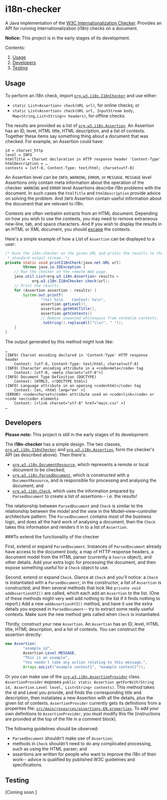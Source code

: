 i18n-checker
============
A Java implementation of the [W3C Internationalization Checker](http://validator.w3.org/i18n-checker/). Provides an API for running internationalization (i18n) checks on a document.

**Notice:** This project is in the early stages of its development.

Contents:

1. [Usage](#usage)
2. [Developers](#developers)
3. [Testing](#testing)

Usage
-----
To perform an i18n check, import [`org.w3.i18n.I18nChecker`](http://github.com/w3c/i18n-checker/blob/master/src/main/java/org/w3/i18n/I18nChecker.java) and use either:
* `static List<Assertion> check(URL url)`, for online checks; or
* `static List<Assertion> check(URL url, InputStream body, Map<String,List<String>> headers)`, for offline checks.

The results are provided as a list of  [`org.w3.i18n.Assertion`](https://github.com/w3c/i18n-checker/blob/master/src/main/java/org/w3/i18n/Assertion.java). An Assertion has an ID, level, HTML title, HTML description, and a list of contexts. Together these items say something thing about a document that was checked. For example, an Assertion could have:
```
id = charset_http
level = INFO
htmlTitle = Charset declaration in HTTP response header 'Content-Type'
htmlDescription = …
contexts = [utf-8, Content-Type: text/html; charset=utf-8]
```

An Assertion level can be `INFO`, `WARNING`, `ERROR`, or `MESSAGE`. `MESSAGE` level Assertions only contain meta information about the operation of the checker. `WARNING` and `ERROR` level Assertions describe i18n problems with the document. In such cases the `htmlTitle` and `htmlDescription` provide advice on solving the problem. And `INFO` Assertion contain useful information about the document that are relevant to i18n.

Contexts are often verbatim extracts from an HTML document. Depending on how you wish to use the contexts, you may need to remove extraneous new-line, tab, and space characters. And If you wish to display the results in an HTML or XML document, you should [escape](http://stackoverflow.com/questions/7381974/which-characters-need-to-be-escaped-on-html) the contexts.

Here's a simple example of how a List of `Assertion` can be displayed to a user:
```java
/* Runs the i18n-checker on the given URL and prints the results to the
 * standard output stream. */
private static void printI18nCheck(java.net.URL url)
        throws java.io.IOException {
    // Run the checker on the remote Web page.
    java.util.List<org.w3.i18n.Assertion> results =
            org.w3.i18n.I18nChecker.check(url);
    // Print the results.
    for (Assertion assertion : results) {
        System.out.printf(
                "(%s) %s\n    Context: %s\n",
                assertion.getLevel(),
                assertion.getHtmlTitle(),
                assertion.getContexts()
                // Remove unwanted whitespace from verbatim contexts.
                .toString().replaceAll("\\s+", " "));
    }
}
```

The output generated by this method might look like:
```
…
(INFO) Charset encoding declared in 'Content-Type' HTTP response header
    Context: [utf-8, Content-Type: text/html; charset=utf-8]
(INFO) Character encoding attribute in a <code>meta</code> tag
    Context: [utf-8, <meta charset="utf-8">]
(INFO) Document Type Definition (DOCTYPE)
    Context: [HTML5, <!DOCTYPE html>]
(INFO) Language attribute in an opening <code>html</code> tag
    Context: [en, <html lang="en" >]
(ERROR) <code>charset</code> attribute used on <code>link</code> or <code >a</code> elements
    Context: [<link charset="utf-8" href="main.css" >]
…
```

Developers
----------
**Please note:**  This project is still in the early stages of its development.

The **i18n-checker** has a simple design. The two classes,  [`org.w3.i18n.I18nChecker`](http://github.com/w3c/i18n-checker/blob/master/src/main/java/org/w3/i18n/I18nChecker.java) and [`org.w3.i18n.Assertion`](http://github.com/w3c/i18n-checker/blob/master/src/main/java/org/w3/i18n/Assertion.java), form the checker's API (as described above). Then there's:
* [`org.w3.i18n.DocumentResource`](http://github.com/w3c/i18n-checker/blob/master/src/main/java/org/w3/i18n/DocumentResource.java), which represents a remote or local document to be checked;
* [`org.w3.i18n.ParsedDocument`](http://github.com/w3c/i18n-checker/blob/master/src/main/java/org/w3/i18n/ParsedDocument.java), which is constructed with a `DocumentResource`, and is responsible for processing and analysing the document; and
* [`org.w3.i18n.Check`](http://github.com/w3c/i18n-checker/blob/master/src/main/java/org/w3/i18n/Check.java), which uses the information prepared by `ParsedDocument` to create a list of assertions-- i.e. the results!

The relationship between `ParsedDocument` and `Check` is similar to the relationship between the _model_ and the _view_ in the Model–view–controller architecture pattern: The `ParsedDocument` contains most of the business logic, and does all the hard work of analysing a document, then the `Check` takes this information and renders it in to a list of `Assertion`.

###To extend the functionality of the checker

First, extend or expand `ParsedDocument`. Instances of `ParsedDocument` already have access to the document body, a map of HTTP response headers, a document model from the HTML parser (currently a `Source` object), and other details. Add your extra logic for processing the document, and then expose something useful for a `Check` object to use.

Second, extend or expand `Check`. Glance at `Check` and you'll notice: a `Check` is instantiated with a `ParsedDocument`; in the constructor, a list of `Assertion` is constructed; and then several methods that look like `private void addAssertionXYZ()` are called, which each add an `Assertion` to the list. (One of these methods might very well add nothing to the list if it finds nothing to report.) Add a new `addAssertionXYZ()` method, and have it use the extra details you exposed in `ParsedDocument`-- try to extract some really useful contexts. Make sure the new method gets called when `Check` is instantiated.

Thirdly, construct your new `Assertion`. An `Assertion` has an ID, level, HTML title, HTML description, and a list of contexts. You can construct the assertion directly:
```java
new Assertion(
        "example_id",
        Assertion.Level.MESSAGE,
        "This is an example",
        "You needn't take any action relating to this message.",
        Arrays.asList("example context1", "example context2"));
```

Or you can make use of the [`org.w3.i18n.AssertionProvider`](http://github.com/w3c/i18n-checker/blob/master/src/main/java/org/w3/i18n/AssertionProvider.java) class. `AssertionProvider` exposes `public static Assertion getForWith(String id, Assertion.Level level, List<String> contexts)`. This method takes the id and Level you provide, and finds the corresponding title and description, then instatiates a new Assertion with all the details, plus the given list of contexts. `AssertionProvider` currently gets its definitions from a properties file: [`src/main/resources/assertions-EN.properties`](https://github.com/w3c/i18n-checker/blob/master/src/main/resources/assertions-EN.properties). To add your own definitions to `AssertionProvider`, you must modify this file (instructions are provided at the top of the file in a comment block).

The following guidelines should be observed:
* `ParsedDocument` shouldn't make use of `Assertion`;
* methods in `Check` shouldn't need to do any complicated processing, such as using the HTML parser; and
* assertions are written for people who want to improve the i18n of their work-- advice is qualified by published W3C guidelines and specifications.

Testing
-------
[Coming soon.]
